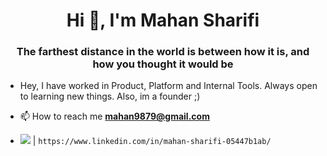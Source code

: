 

<h1 align="center">Hi 👋, I'm Mahan Sharifi</h1>
<h3 align="center">The farthest distance in the world is between how it is, and how you thought it would be</h3>






- Hey, I have worked in Product, Platform and Internal Tools. Always open to learning new things. Also, im a founder ;)

- 📫 How to reach me **mahan9879@gmail.com**

-  <img src="https://img.shields.io/badge/LinkedIn-0077B5?style=for-the-badge&logo=linkedin&logoColor=white" />                   | `https://www.linkedin.com/in/mahan-sharifi-05447b1ab/`             

<p align="left">
</p>
